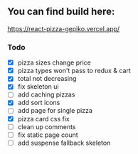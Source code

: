 ## You can find build here:
https://react-pizza-gepiko.vercel.app/

### Todo


- [x] pizza sizes change price
- [x] pizza types won't pass to redux & cart
- [x] total not decreasing
- [x] fix skeleton ui
- [ ] add caching pizzas
- [x] add sort icons
- [ ] add page for single pizza
- [x] pizza card css fix
- [ ] clean up comments
- [ ] fix static page count
- [ ] add suspense fallback skeleton
